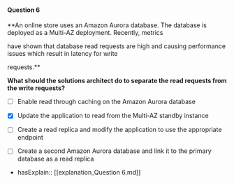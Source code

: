 #### Question  6


**An online store uses an Amazon Aurora database. The database is deployed as a Multi-AZ deployment. Recently, metrics

have shown that database read requests are high and causing performance issues which result in latency for write

requests.**


**What should the solutions architect do to separate the read requests from the write requests?**


- [ ] Enable read through caching on the Amazon Aurora database


- [x] Update the application to read from the Multi-AZ standby instance


- [ ] Create a read replica and modify the application to use the appropriate endpoint


- [ ] Create a second Amazon Aurora database and link it to the primary database as a read replica



- hasExplain:: [[explanation_Question  6.md]]